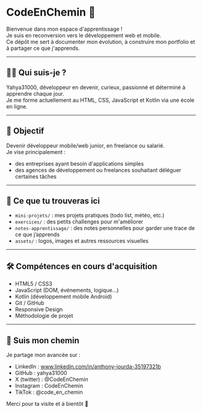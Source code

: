 # CodeEnChemin 🚀

Bienvenue dans mon espace d'apprentissage !  
Je suis en reconversion vers le développement web et mobile.  
Ce dépôt me sert à documenter mon évolution, à construire mon portfolio et à partager ce que j'apprends.

---

## 👨‍💻 Qui suis-je ?
Yahya31000, développeur en devenir, curieux, passionné et déterminé à apprendre chaque jour.  
Je me forme actuellement au HTML, CSS, JavaScript et Kotlin via une école en ligne.

---

## 🎯 Objectif
Devenir développeur mobile/web junior, en freelance ou salarié.  
Je vise principalement :
- des entreprises ayant besoin d'applications simples
- des agences de développement ou freelances souhaitant déléguer certaines tâches

---

## 📁 Ce que tu trouveras ici

- `mini-projets/` : mes projets pratiques (todo list, météo, etc.)
- `exercices/` : des petits challenges pour m'améliorer
- `notes-apprentissage/` : des notes personnelles pour garder une trace de ce que j’apprends
- `assets/` : logos, images et autres ressources visuelles

---

## 🛠️ Compétences en cours d'acquisition

- HTML5 / CSS3  
- JavaScript (DOM, événements, logique...)  
- Kotlin (développement mobile Android)  
- Git / GitHub  
- Responsive Design  
- Méthodologie de projet

---

## 📌 Suis mon chemin
Je partage mon avancée sur :
- LinkedIn : www.linkedin.com/in/anthony-jourda-35197321b
- GitHub : yahya31000
- X (twitter) : @CodeEnChemin
- Instagram : CodeEnChemin
- TikTok : @code_en_chemin

Merci pour ta visite et à bientôt 👋
